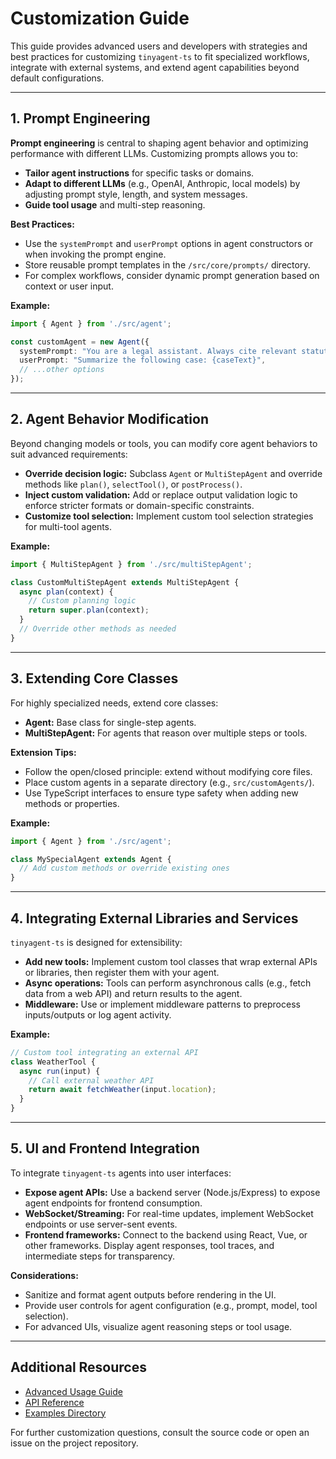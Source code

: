 # Customization Guide

This guide provides advanced users and developers with strategies and best practices for customizing `tinyagent-ts` to fit specialized workflows, integrate with external systems, and extend agent capabilities beyond default configurations.

---

## 1. Prompt Engineering

**Prompt engineering** is central to shaping agent behavior and optimizing performance with different LLMs. Customizing prompts allows you to:

- **Tailor agent instructions** for specific tasks or domains.
- **Adapt to different LLMs** (e.g., OpenAI, Anthropic, local models) by adjusting prompt style, length, and system messages.
- **Guide tool usage** and multi-step reasoning.

**Best Practices:**
- Use the `systemPrompt` and `userPrompt` options in agent constructors or when invoking the prompt engine.
- Store reusable prompt templates in the `/src/core/prompts/` directory.
- For complex workflows, consider dynamic prompt generation based on context or user input.

**Example:**
```ts
import { Agent } from './src/agent';

const customAgent = new Agent({
  systemPrompt: "You are a legal assistant. Always cite relevant statutes.",
  userPrompt: "Summarize the following case: {caseText}",
  // ...other options
});
```

---

## 2. Agent Behavior Modification

Beyond changing models or tools, you can modify core agent behaviors to suit advanced requirements:

- **Override decision logic:** Subclass `Agent` or `MultiStepAgent` and override methods like `plan()`, `selectTool()`, or `postProcess()`.
- **Inject custom validation:** Add or replace output validation logic to enforce stricter formats or domain-specific constraints.
- **Customize tool selection:** Implement custom tool selection strategies for multi-tool agents.

**Example:**
```ts
import { MultiStepAgent } from './src/multiStepAgent';

class CustomMultiStepAgent extends MultiStepAgent {
  async plan(context) {
    // Custom planning logic
    return super.plan(context);
  }
  // Override other methods as needed
}
```

---

## 3. Extending Core Classes

For highly specialized needs, extend core classes:

- **Agent:** Base class for single-step agents.
- **MultiStepAgent:** For agents that reason over multiple steps or tools.

**Extension Tips:**
- Follow the open/closed principle: extend without modifying core files.
- Place custom agents in a separate directory (e.g., `src/customAgents/`).
- Use TypeScript interfaces to ensure type safety when adding new methods or properties.

**Example:**
```ts
import { Agent } from './src/agent';

class MySpecialAgent extends Agent {
  // Add custom methods or override existing ones
}
```

---

## 4. Integrating External Libraries and Services

`tinyagent-ts` is designed for extensibility:

- **Add new tools:** Implement custom tool classes that wrap external APIs or libraries, then register them with your agent.
- **Async operations:** Tools can perform asynchronous calls (e.g., fetch data from a web API) and return results to the agent.
- **Middleware:** Use or implement middleware patterns to preprocess inputs/outputs or log agent activity.

**Example:**
```ts
// Custom tool integrating an external API
class WeatherTool {
  async run(input) {
    // Call external weather API
    return await fetchWeather(input.location);
  }
}
```

---

## 5. UI and Frontend Integration

To integrate `tinyagent-ts` agents into user interfaces:

- **Expose agent APIs:** Use a backend server (Node.js/Express) to expose agent endpoints for frontend consumption.
- **WebSocket/Streaming:** For real-time updates, implement WebSocket endpoints or use server-sent events.
- **Frontend frameworks:** Connect to the backend using React, Vue, or other frameworks. Display agent responses, tool traces, and intermediate steps for transparency.

**Considerations:**
- Sanitize and format agent outputs before rendering in the UI.
- Provide user controls for agent configuration (e.g., prompt, model, tool selection).
- For advanced UIs, visualize agent reasoning steps or tool usage.

---

## Additional Resources

- [Advanced Usage Guide](advanced-usage.md)
- [API Reference](api-reference.md)
- [Examples Directory](../examples/README.md)

For further customization questions, consult the source code or open an issue on the project repository.